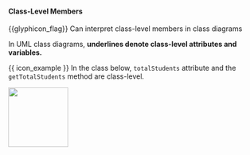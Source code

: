 <div id="title">

#### Class-Level Members

</div>

<span id="prereqs"></span>

<span id="outcomes">{{glyphicon_flag}} Can interpret class-level members in class diagrams</span>

<div id="body">

In UML class diagrams, **underlines denote class-level attributes and variables.**

<tip-box>

{{ icon_example }} In the class below, `totalStudents` attribute and the `getTotalStudents` method are class-level.

<img src="{{baseUrl}}/uml/classDiagrams/classLevelMembers/what/images/student.png" height="120" />
<p/>

</tip-box>

</div>

<div id="extras">
</div>